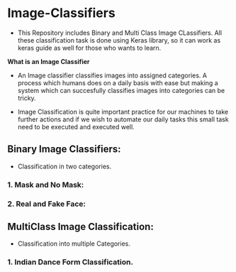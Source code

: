 # Image-Classifiers

- This Repository includes Binary and Multi Class Image CLassifiers. All these classification task is done using 
  Keras library, so it can work as keras guide as well for those who wants to learn.

**What is an Image Classifier**

- An Image classifier classifies images into assigned categories. A process which humans does on a daily basis with ease but 
making a system which can succesfully classifies images into categories can be tricky.

- Image Classification is quite important practice for our machines to take further actions and if we wish to automate our 
daily tasks this small task need to be executed and executed well.

## Binary Image Classifiers:

- Classification in two categories.

### 1. Mask and No Mask:

### 2. Real and Fake Face:

## MultiClass Image Classification:

- Classification into multiple Categories.

### 1. Indian Dance Form Classification.